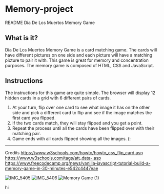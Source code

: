 # Memory-project
README
Dia De Los Muertos Memory Game

What is it?
------------------------------------------------------------------------------------------------------------
Dia De Los Muertos Memory Game is a card matching game. The cards will have different pictures on one side and each picture will have a matching picture to pair it with. This game is great for memory and concentration purposes. 
The memory game is composed of HTML, CSS and JavaScript. 

Instructions
-----------------------------------------------------------------------------------------------------------
The instructions for this game are quite simple. The browser will display 12 hidden cards in a grid with 6 different pairs of cards. 
1.	At your turn, flip over one card to see what image it has on the other side and pick a different card to flip and see if the image matches the first card you flipped. 
2.	If the two cards match, they will stay flipped and you get a point. 
3.	Repeat the process until all the cards have been flipped over with their matching pair. 
4.	 Game ends with all cards flipped showing all the images. (:
------------------------------------------------------------------------------------------------------------
Credits
https://www.w3schools.com/howto/howto_css_flip_card.asp
https://www.w3schools.com/tags/att_data-.asp
https://www.freecodecamp.org/news/vanilla-javascript-tutorial-build-a-memory-game-in-30-minutes-e542c4447eae

![IMG_5405](https://github.com/Mariaa1997/Memory-project/assets/97813987/780f3b5f-6a77-4fb2-93d7-174f0cca02c8)
![IMG_5406](https://github.com/Mariaa1997/Memory-project/assets/97813987/3b634d34-4e5c-4f4c-8b2c-9e175196c02f)
![Memory Game (1)](https://github.com/Mariaa1997/Memory-project/assets/97813987/45a36be3-4322-4b72-b13d-348771a298fc)

hi
